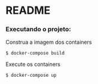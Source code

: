 # README

### Executando o projeto:

Construa a imagem dos containers
```
$ docker-compose build
```

Execute os containers
```
$ docker-compose up
```